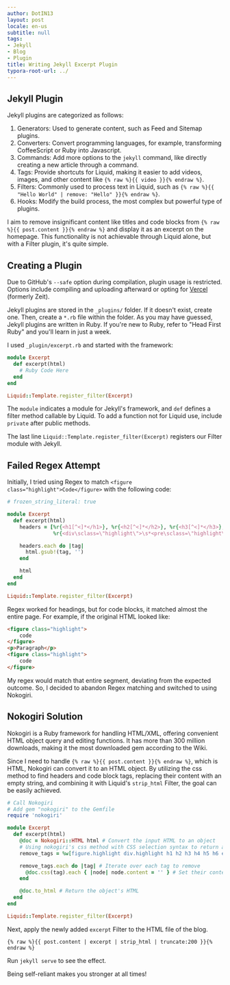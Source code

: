 ```yaml
---
author: DotIN13
layout: post
locale: en-us
subtitle: null
tags:
- Jekyll
- Blog
- Plugin
title: Writing Jekyll Excerpt Plugin
typora-root-url: ../
---
```


## Jekyll Plugin

Jekyll plugins are categorized as follows:

1. Generators: Used to generate content, such as Feed and Sitemap plugins.
2. Converters: Convert programming languages, for example, transforming CoffeeScript or Ruby into Javascript.
3. Commands: Add more options to the `jekyll` command, like directly creating a new article through a command.
4. Tags: Provide shortcuts for Liquid, making it easier to add videos, images, and other content like `{% raw %}{{ video }}{% endraw %}`.
5. Filters: Commonly used to process text in Liquid, such as `{% raw %}{{ "Hello World" | remove: "Hello" }}{% endraw %}`.
6. Hooks: Modify the build process, the most complex but powerful type of plugins.

I aim to remove insignificant content like titles and code blocks from `{% raw %}{{ post.content }}{% endraw %}` and display it as an excerpt on the homepage. This functionality is not achievable through Liquid alone, but with a Filter plugin, it's quite simple.

## Creating a Plugin

Due to GitHub's `--safe` option during compilation, plugin usage is restricted. Options include compiling and uploading afterward or opting for [Vercel](https://vercel.com/) (formerly Zeit).

Jekyll plugins are stored in the `_plugins/` folder. If it doesn't exist, create one. Then, create a `*.rb` file within the folder. As you may have guessed, Jekyll plugins are written in Ruby. If you're new to Ruby, refer to "Head First Ruby" and you'll learn in just a week.

I used `_plugin/excerpt.rb` and started with the framework:

```ruby
module Excerpt
  def excerpt(html)
    # Ruby Code Here
  end
end

Liquid::Template.register_filter(Excerpt)
```

The `module` indicates a module for Jekyll's framework, and `def` defines a filter method callable by Liquid. To add a function not for Liquid use, include `private` after public methods.

The last line `Liquid::Template.register_filter(Excerpt)` registers our Filter module with Jekyll.

## Failed Regex Attempt

Initially, I tried using Regex to match `<figure class="highlight">Code</figure>` with the following code:

```ruby
# frozen_string_literal: true

module Excerpt
  def excerpt(html)
    headers = [%r{<h1[^<]*</h1>}, %r{<h2[^<]*</h2>}, %r{<h3[^<]*</h3>},
               %r{<div\sclass=\"highlight\">\s*<pre\sclass=\"highlight\">.*</pre>\s*</div>}, %r{<figure\sclass=\"highlight\".*</figure>}m]

    headers.each do |tag|
      html.gsub!(tag, '')
    end

    html
  end
end

Liquid::Template.register_filter(Excerpt)
```

Regex worked for headings, but for code blocks, it matched almost the entire page. For example, if the original HTML looked like:

```html
<figure class="highlight">
    code
</figure>
<p>Paragraph</p>
<figure class="highlight">
    code
</figure>
```

My regex would match that entire segment, deviating from the expected outcome. So, I decided to abandon Regex matching and switched to using Nokogiri.

## Nokogiri Solution

Nokogiri is a Ruby framework for handling HTML/XML, offering convenient HTML object query and editing functions. It has more than 300 million downloads, making it the most downloaded gem according to the Wiki.

Since I need to handle `{% raw %}{{ post.content }}{% endraw %}`, which is HTML, Nokogiri can convert it to an HTML object. By utilizing the css method to find headers and code block tags, replacing their content with an empty string, and combining it with Liquid's `strip_html` Filter, the goal can be easily achieved.

```ruby
# Call Nokogiri
# Add gem "nokogiri" to the Gemfile
require 'nokogiri'

module Excerpt
  def excerpt(html)
    @doc = Nokogiri::HTML html # Convert the input HTML to an object
    # Using nokogiri's css method with CSS selection syntax to return all nodes that match
    remove_tags = %w[figure.highlight div.highlight h1 h2 h3 h4 h5 h6 em]

    remove_tags.each do |tag| # Iterate over each tag to remove
      @doc.css(tag).each { |node| node.content = '' } # Set their content to an empty string
    end

    @doc.to_html # Return the object's HTML
  end
end

Liquid::Template.register_filter(Excerpt)
```

Next, apply the newly added `excerpt` Filter to the HTML file of the blog.

```liquid
{% raw %}{{ post.content | excerpt | strip_html | truncate:200 }}{% endraw %}
```

Run `jekyll serve` to see the effect.

Being self-reliant makes you stronger at all times!
